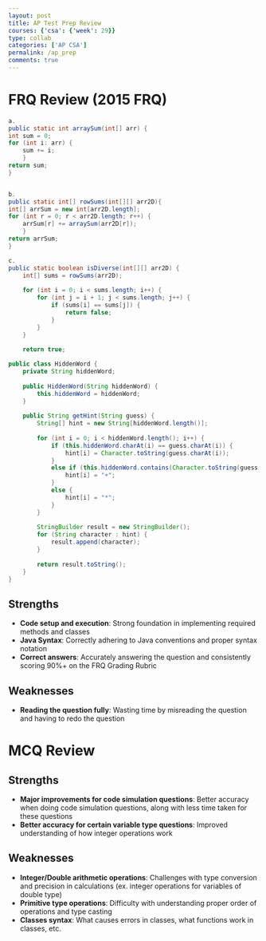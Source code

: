 ```yaml
---
layout: post
title: AP Test Prep Review
courses: {'csa': {'week': 29}}
type: collab
categories: ['AP CSA']
permalink: /ap_prep
comments: true
---
```


# FRQ Review (2015 FRQ)


```java
a. 
public static int arraySum(int[] arr) {
int sum = 0;
for (int i: arr) {
	sum += i;
	}
return sum;
}


b. 
public static int[] rowSums(int[][] arr2D){
int[] arrSum = new int[arr2D.length];
for (int r = 0; r < arr2D.length; r++) {
	arrSum[r] += arraySum(arr2D[r]);
    }
return arrSum;
}

c. 
public static boolean isDiverse(int[][] arr2D) {
    int[] sums = rowSums(arr2D);
    
    for (int i = 0; i < sums.length; i++) {
        for (int j = i + 1; j < sums.length; j++) {
            if (sums[i] == sums[j]) {
                return false;
            }
        }
    }
    
    return true;
```


```java
public class HiddenWord {
    private String hiddenWord;
    
    public HiddenWord(String hiddenWord) {
        this.hiddenWord = hiddenWord;
    }
    
    public String getHint(String guess) {
        String[] hint = new String[hiddenWord.length()];
        
        for (int i = 0; i < hiddenWord.length(); i++) {
            if (this.hiddenWord.charAt(i) == guess.charAt(i)) {
                hint[i] = Character.toString(guess.charAt(i));
            }
            else if (this.hiddenWord.contains(Character.toString(guess.charAt(i)))) {
                hint[i] = "+";
            }
            else {
                hint[i] = "*";
            }
        }
        
        StringBuilder result = new StringBuilder();
        for (String character : hint) {
            result.append(character);
        }
        
        return result.toString();
    }
}
```

## Strengths
- **Code setup and execution**: Strong foundation in implementing required methods and classes
- **Java Syntax**: Correctly adhering to Java conventions and proper syntax notation
- **Correct answers**: Accurately answering the question and consistently scoring 90%+ on the FRQ Grading Rubric

## Weaknesses
- **Reading the question fully**: Wasting time by misreading the question and having to redo the question

# MCQ Review

## Strengths
- **Major improvements for code simulation questions**: Better accuracy when doing code simulation questions, along with less time taken for these questions
- **Better accuracy for certain variable type questions**: Improved understanding of how integer operations work

## Weaknesses
- **Integer/Double arithmetic operations**: Challenges with type conversion and precision in calculations (ex. integer operations for variables of double type)
- **Primitive type operations**: Difficulty with understanding proper order of operations and type casting
- **Classes syntax**: What causes errors in classes, what functions work in classes, etc.